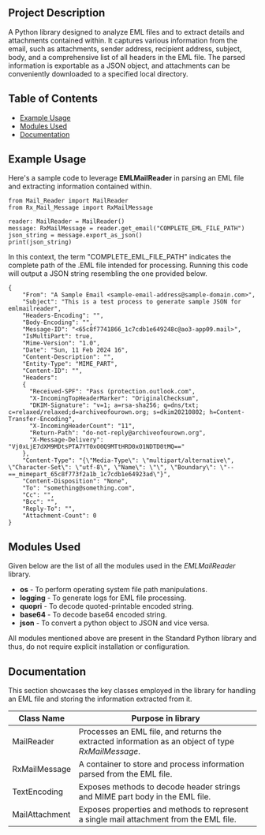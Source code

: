 ## Project Description

A Python library designed to analyze EML files and to extract details and attachments contained within. It captures various information from the email, such as attachments, sender address, recipient address, subject, body, and a comprehensive list of all headers in the EML file. The parsed information is exportable as a JSON object, and attachments can be conveniently downloaded to a specified local directory.

## Table of Contents

- [Example Usage](https://github.com/maheshkumaarbalaji/EMLMailReader#example-usage)
- [Modules Used](https://github.com/maheshkumaarbalaji/EMLMailReader#modules-used)
- [Documentation](https://github.com/maheshkumaarbalaji/EMLMailReader#documentation)

## Example Usage

Here's a sample code to leverage **EMLMailReader** in parsing an EML file and extracting information contained within.

```
from Mail_Reader import MailReader
from Rx_Mail_Message import RxMailMessage
  
reader: MailReader = MailReader()
message: RxMailMessage = reader.get_email("COMPLETE_EML_FILE_PATH")
json_string = message.export_as_json()
print(json_string)
```

In this context, the term "COMPLETE_EML_FILE_PATH" indicates the complete path of the .EML file intended for processing. Running this code will output a JSON string resembling the one provided below.

```
{
    "From": "A Sample Email <sample-email-address@sample-domain.com>",
    "Subject": "This is a test process to generate sample JSON for emlmailreader",
    "Headers-Encoding": "",
    "Body-Encoding": "",
    "Message-ID": "<65c8f7741866_1c7cdb1e649248c@ao3-app09.mail>",
    "IsMultiPart": true,
    "Mime-Version": "1.0",
    "Date": "Sun, 11 Feb 2024 16",
    "Content-Description": "",
    "Entity-Type": "MIME_PART",
    "Content-ID": "",
    "Headers": 
    {
      "Received-SPF": "Pass (protection.outlook.com",
      "X-IncomingTopHeaderMarker": "OriginalChecksum",
      "DKIM-Signature": "v=1; a=rsa-sha256; q=dns/txt; c=relaxed/relaxed;d=archiveofourown.org; s=dkim20210802; h=Content-Transfer-Encoding",
      "X-IncomingHeaderCount": "11",
      "Return-Path": "do-not-reply@archiveofourown.org",
      "X-Message-Delivery": "Vj0xLjE7dXM9MDtsPTA7YT0xO0Q9MTtHRD0xO1NDTD0tMQ=="
    },
    "Content-Type": "{\"Media-Type\": \"multipart/alternative\", \"Character-Set\": \"utf-8\", \"Name\": \"\", \"Boundary\": \"--==_mimepart_65c8f773f2a1b_1c7cdb1e64923ad\"}",
    "Content-Disposition": "None",
    "To": "something@something.com",
    "Cc": "",
    "Bcc": "",
    "Reply-To": "",
    "Attachment-Count": 0
}
```

## Modules Used

Given below are the list of all the modules used in the *EMLMailReader* library.

- **os** - To perform operating system file path manipulations.
- **logging** - To generate logs for EML file processing.
- **quopri** - To decode quoted-printable encoded string.
- **base64** - To decode base64 encoded string.
- **json** - To convert a python object to JSON and vice versa.

All modules mentioned above are present in the Standard Python library and thus, do not require explicit installation or configuration.

## Documentation

This section showcases the key classes employed in the library for handling an EML file and storing the information extracted from it.

| **Class Name** | **Purpose in library**                                                                             |
|----------------|----------------------------------------------------------------------------------------------------|
| MailReader     | Processes an EML file, and returns the extracted information as an object of type *RxMailMessage*. |
| RxMailMessage  | A container to store and process information parsed from the EML file.                             |
| TextEncoding   | Exposes methods to decode header strings and MIME part body in the EML file.                       |
| MailAttachment | Exposes properties and methods to represent a single mail attachment from the EML file.            |


